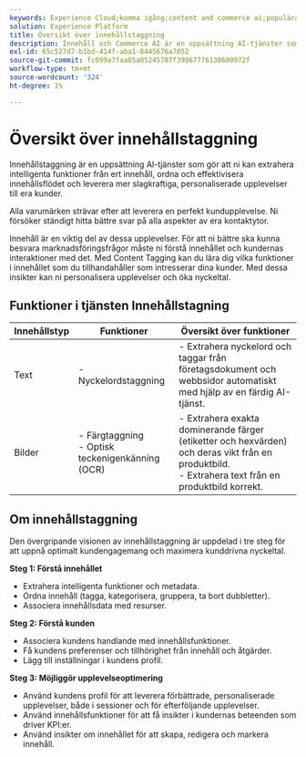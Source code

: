 ```yaml
---
keywords: Experience Cloud;komma igång;content and commerce ai;populära topics;Intelligent Services;ccai
solution: Experience Platform
title: Översikt över innehållstaggning
description: Innehåll och Commerce AI är en uppsättning AI-tjänster som gör att ni kan extrahera intelligenta funktioner från ert innehåll, ordna, effektivisera innehållsflödet och leverera mer slagkraftiga, personaliserade upplevelser till era kunder.
exl-id: 65c527d7-b1bd-414f-aba1-8445676a7052
source-git-commit: fc099a7faa85a05245787f39967776130600972f
workflow-type: tm+mt
source-wordcount: '324'
ht-degree: 1%

---
```


# Översikt över innehållstaggning

Innehållstaggning är en uppsättning AI-tjänster som gör att ni kan extrahera intelligenta funktioner från ert innehåll, ordna och effektivisera innehållsflödet och leverera mer slagkraftiga, personaliserade upplevelser till era kunder.

Alla varumärken strävar efter att leverera en perfekt kundupplevelse. Ni försöker ständigt hitta bättre svar på alla aspekter av era kontaktytor.

Innehåll är en viktig del av dessa upplevelser. För att ni bättre ska kunna besvara marknadsföringsfrågor måste ni förstå innehållet och kundernas interaktioner med det. Med Content Tagging kan du lära dig vilka funktioner i innehållet som du tillhandahåller som intresserar dina kunder. Med dessa insikter kan ni personalisera upplevelser och öka nyckeltal.

## Funktioner i tjänsten Innehållstagning

| Innehållstyp | Funktioner | Översikt över funktioner |
| --- | --- | --- |
| Text | - Nyckelordstaggning <br> | - Extrahera nyckelord och taggar från företagsdokument och webbsidor automatiskt med hjälp av en färdig AI-tjänst. <br> |
| Bilder | - Färgtaggning <br> - Optisk teckenigenkänning (OCR) | - Extrahera exakta dominerande färger (etiketter och hexvärden) och deras vikt från en produktbild. <br> - Extrahera text från en produktbild korrekt. |

## Om innehållstaggning

Den övergripande visionen av innehållstaggning är uppdelad i tre steg för att uppnå optimalt kundengagemang och maximera kunddrivna nyckeltal.

**Steg 1: Förstå innehållet**
- Extrahera intelligenta funktioner och metadata.
- Ordna innehåll (tagga, kategorisera, gruppera, ta bort dubbletter).
- Associera innehållsdata med resurser.

**Steg 2: Förstå kunden**
- Associera kundens handlande med innehållsfunktioner.
- Få kundens preferenser och tillhörighet från innehåll och åtgärder.
- Lägg till inställningar i kundens profil.

**Steg 3: Möjliggör upplevelseoptimering**
- Använd kundens profil för att leverera förbättrade, personaliserade upplevelser, både i sessioner och för efterföljande upplevelser.
- Använd innehållsfunktioner för att få insikter i kundernas beteenden som driver KPI:er.
- Använd insikter om innehållet för att skapa, redigera och markera innehåll.
